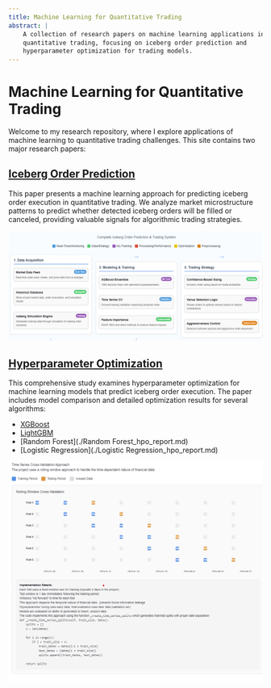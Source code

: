 ```yaml
---
title: Machine Learning for Quantitative Trading
abstract: |
    A collection of research papers on machine learning applications in 
    quantitative trading, focusing on iceberg order prediction and 
    hyperparameter optimization for trading models.
---
```


# Machine Learning for Quantitative Trading

Welcome to my research repository, where I explore applications of machine learning to quantitative trading challenges. This site contains two major research papers:

## [Iceberg Order Prediction](./iceberg-prediction-whitepaper-v2.md)

This paper presents a machine learning approach for predicting iceberg order execution in quantitative trading. We analyze market microstructure patterns to predict whether detected iceberg orders will be filled or canceled, providing valuable signals for algorithmic trading strategies.

[![Iceberg Order Prediction](./assets/complete_iceberg.png)](./iceberg-prediction-whitepaper-v2.md)

## [Hyperparameter Optimization](./hyperparameter-optimization-whitepaper.md)

This comprehensive study examines hyperparameter optimization for machine learning models that predict iceberg order execution. The paper includes model comparison and detailed optimization results for several algorithms:

- [XGBoost](./XGBoost_hpo_report.md)
- [LightGBM](./LightGBM_hpo_report.md)
- [Random Forest](./Random Forest_hpo_report.md)
- [Logistic Regression](./Logistic Regression_hpo_report.md)

[![HPO Overview](./assets/TimeSeriesCVApproach.png)](./hyperparameter-optimization-whitepaper.md)